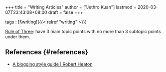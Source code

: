 +++
title = "Writing Articles"
author = ["Jethro Kuan"]
lastmod = 2020-03-07T23:43:08+08:00
draft = false
+++

tags
: [§writing]({{< relref "writing" >}})


[Rule of Three](https://chrisshort.net/writing-technical-articles/): have 3 main topic points with no more than 3 subtopic
    points under them.


## References {#references}

-   [A blogging style guide | Robert Heaton](https://robertheaton.com/2018/12/06/a-blogging-style-guide/)
